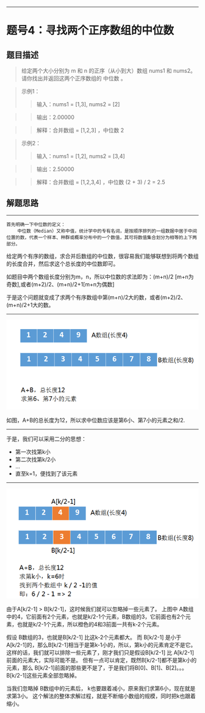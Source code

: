 
---
# 题号4：寻找两个正序数组的中位数
## 题目描述
> 给定两个大小分别为 m 和 n 的正序（从小到大）数组 nums1 和 nums2。请你找出并返回这两个正序数组的 中位数 。

> 示例1：
>> 输入：nums1 = [1,3], nums2 = [2]

>> 输出：2.00000

>> 解释：合并数组 = [1,2,3] ，中位数 2

> 示例2：
>> 输入：nums1 = [1,2], nums2 = [3,4]

>> 输出：2.50000

>> 解释：合并数组 = [1,2,3,4] ，中位数 (2 + 3) / 2 = 2.5

## 解题思路
---
```
首先明确一下中位数的定义：
    中位数（Median）又称中值，统计学中的专有名词，是按顺序排列的一组数据中居于中间位置的数，代表一个样本、种群或概率分布中的一个数值，其可将数值集合划分为相等的上下两部分。
```

给定两个有序的数组，求合并后数组的中位数，很容易我们能够联想到将两个数组的长度合并，然后求这个总长度的中位数即可。

如题目中两个数组长度分别为m，n，所以中位数的求法即为：(m+n)/2 [m+n为奇数],或者(m+2)/2、(m+n)/2+1[m+n为偶数]

于是这个问题就变成了求两个有序数组中第(m+n)/2大的数，或者(m+2)/2、(m+n)/2+1大的数。

---
![img](../../images/img.png)

如图，A+B的总长度为12，所以求中位数应该是第6小、第7小的元素之和/2.

---

于是，我们可以采用二分的思想：

- 第一次找第k小
- 第二次找第k/2小
- ...
- 直至k=1，便找到了该元素

---
![img](../../images/img_1.png)

由于A[k/2-1] > B[k/2-1]，这时候我们就可以忽略掉一些元素了。
上图中 A数组中的4，它前面有2个元素，也就是k/2-1个元素，B数组的3，它前面也有2个元素，也就是k/2-1个元素，所以橙色的4和3前面一共有k-2个元素。

假设 B数组的3，也就是B[k/2-1] 比这k-2个元素都大。
而 B[k/2-1] 是小于 A[k/2-1]的，那么B[k/2-1]相当于是第k-1小的，所以，第k小的元素肯定不是它。
这样的话，我们就可以排除一些元素了，刚才我们只是假设B[k/2-1] 比 A[k/2-1]前面的元素大，实际可能不是。
但有一点可以肯定，既然B[k/2-1]都不是第k小的元素，那么 B[k/2-1]前面的那些更不是了，于是我们将B[0]、B[1]、B[2]。。。B[k/2-1]这些元素全部忽略掉。

当我们忽略掉 B数组中的元素后， k也要跟着减小，原来我们求第6小，现在就是求第3小。
这个解法的整体求解过程，就是不断缩小数组的规模，同时把k也跟着缩小。


